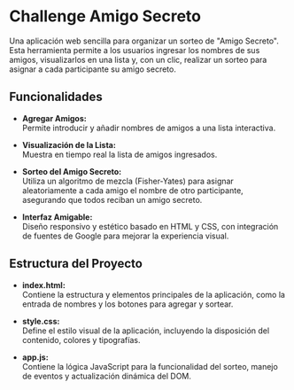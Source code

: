 <h1> Challenge Amigo Secreto</h1>

Una aplicación web sencilla para organizar un sorteo de "Amigo Secreto". Esta herramienta permite a los usuarios ingresar los nombres de sus amigos, visualizarlos en una lista y, con un clic, realizar un sorteo para asignar a cada participante su amigo secreto.

## Funcionalidades

- **Agregar Amigos:**  
  Permite introducir y añadir nombres de amigos a una lista interactiva.
  
- **Visualización de la Lista:**  
  Muestra en tiempo real la lista de amigos ingresados.

- **Sorteo del Amigo Secreto:**  
  Utiliza un algoritmo de mezcla (Fisher-Yates) para asignar aleatoriamente a cada amigo el nombre de otro participante, asegurando que todos reciban un amigo secreto.

- **Interfaz Amigable:**  
  Diseño responsivo y estético basado en HTML y CSS, con integración de fuentes de Google para mejorar la experiencia visual.

## Estructura del Proyecto

- **index.html:**  
  Contiene la estructura y elementos principales de la aplicación, como la entrada de nombres y los botones para agregar y sortear.

- **style.css:**  
  Define el estilo visual de la aplicación, incluyendo la disposición del contenido, colores y tipografías.

- **app.js:**  
  Contiene la lógica JavaScript para la funcionalidad del sorteo, manejo de eventos y actualización dinámica del DOM.
